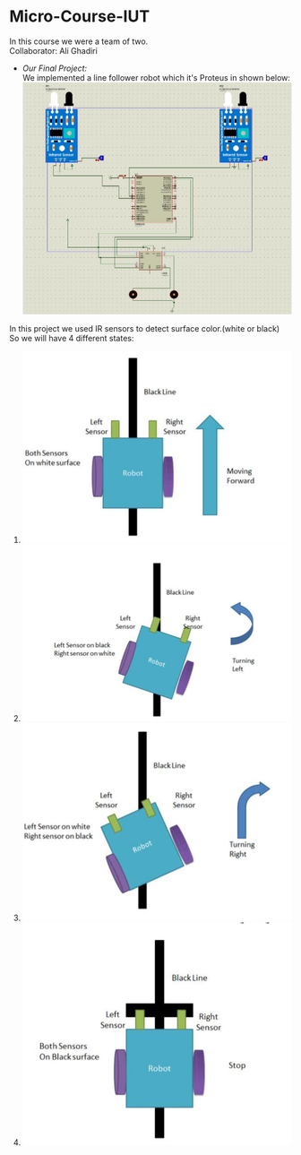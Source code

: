 # Micro-Course-IUT
In this course we were a team of two. <br/>
Collaborator: Ali Ghadiri

* *Our Final Project:* <br/>
We implemented a line follower robot which it's Proteus in shown below:<br/>
![picture](img/Capture.JPG)

In this project we used IR sensors to detect surface color.(white or black) <br/>
So we will have 4 different states:
1. ![picture](img/1.JPG)
3. ![picture](img/2.JPG)
4. ![picture](img/3.JPG)
5. ![picture](img/4.JPG)



